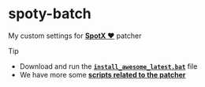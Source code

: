 # spoty-batch
My custom settings for [**SpotX ❤️**](https://github.com/SpotX-Official/SpotX) patcher

> [!tip]
> - Download and run the [**`install_awesome_latest.bat`**](https://github.com/N3M1X10/spoty-batch/blob/main/packages/n3m1x10/install_awesome_latest.bat) file
> - We have more some [**scripts related to the patcher**](https://github.com/N3M1X10/spoty-batch/blob/main/packages/n3m1x10)
